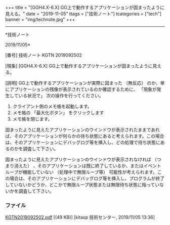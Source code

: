 ﻿+++
title = "[GGH4.X-6.X] GG上で動作するアプリケーションが固まったように見える。"
date = "2019-11-05"
ttags = ["技術ノート"]
tcategories = ["tech"]
banner = "img/technote.jpg"
+++

-----------------------------------------------------------------------------------------------------------------------------

*技術ノート

2019/11/05*


[番号]
技術ノート KGTN 2019092502

[現象]
[GGH4.X-6.X] GG上で動作するアプリケーションが固まったように見える。

[説明]
GG上で動作するアプリケーションが実際に固まった （無反応）
のか、単にアプリケーションの残像が表示されているのか確認するために、
「現象が発生している状況で」 次の操作を行ってください。

1. クライアント側のメモ帳を起動します。
2. メモ帳の 「最大化ボタン」 をクリックします
3. メモ帳を閉じます。

固まったように見えたアプリケーションのウインドウが表示されたままであれば、そのアプリケーションが何らかの待ち状態にあると考えられます。この場合は、そのアプリケーションにデバッグログ等を挿入し、どの処理で待ち状態にあるのかを調査して下さい。

固まったように見えたアプリケーションのウインドウが表示されなければ
（つまり消えた）
、そのアプリケーションは既に終了しているか、またはイベントループが機能していない
（処理中で無限ループ等）
可能性が考えられます。この場合は、そのアプリケーションにデバッグログ等を挿入し、プログラムが終了していないかどうか、どこかで無限ループ状態または無限待ち状態に陥っていないかを調査して下さい。


### ファイル

 
 


[KGTN2019092502.pdf](http://techreport.kitasp.net/attachments/download/4392/KGTN2019092502.pdf)
 [(49 KB)] [kitasp 技術センター, 2019/11/05
13:36]


 


 

